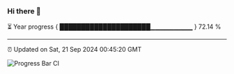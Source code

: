 ### Hi there 👋

⏳ Year progress { █████████████████████▁▁▁▁▁▁▁▁▁ } 72.14 %

---

⏰ Updated on Sat, 21 Sep 2024 00:45:20 GMT

![Progress Bar CI](https://github.com/Shyam-Makwana/GitHub-Actions-Demo/workflows/Progress%20Bar%20CI/badge.svg)
